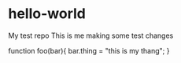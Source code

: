 # hello-world
My test repo
This is me making some test changes

function foo(bar){
  bar.thing = "this is my thang";
 }
